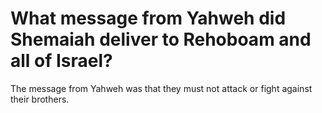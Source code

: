 # What message from Yahweh did Shemaiah deliver to Rehoboam and all of Israel?

The message from Yahweh was that they must not attack or fight against their brothers. 